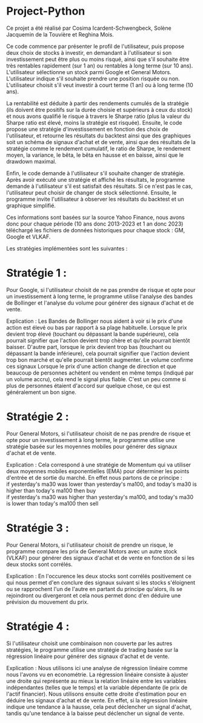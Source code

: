 # Project-Python

Ce projet a été réalisé par Cosima Icardent-Schwengbeck, Solène Jacquemin de la Touvière et Reghina Mois.

Ce code commence par présenter le profil de l'utilisateur, puis propose deux choix de stocks à investir, en demandant à l'utilisateur si son investissement peut être plus ou moins risqué, ainsi que s'il souhaite être très rentables rapidement (sur 1 an) ou rentables à long terme (sur 10 ans).
    L'utilisateur sélectionne un stock parmi Google et General Motors.
    L'utilisateur indique s'il souhaite prendre une position risquée ou non.
    L'utilisateur choisit s'il veut investir à court terme (1 an) ou à long terme (10 ans).

La rentabilité est déduite à partir des rendements cumulés de la stratégie (ils doivent être positifs sur la durée choisie et supérieurs à ceux du stock) et nous avons qualifié le risque à travers le Sharpe ratio (plus la valeur du Sharpe ratio est élevé, moins la stratégie est risquée).
Ensuite, le code propose une stratégie d'investissement en fonction des choix de l'utilisateur, et retourne les résultats du backtest ainsi que des graphiques soit un schéma de signaux d'achat et de vente, ainsi que des résultats de la stratégie comme le rendement cumulatif, le ratio de Sharpe, le rendement moyen, la variance, le bêta, le bêta en hausse et en baisse, ainsi que le drawdown maximal. 

Enfin, le code demande à l'utilisateur s'il souhaite changer de stratégie.
Après avoir exécuté une stratégie et affiché les résultats, le programme demande à l'utilisateur s'il est satisfait des résultats. Si ce n'est pas le cas, l'utilisateur peut choisir de changer de stock sélectionné. Ensuite, le programme invite l'utilisateur à observer les résultats du backtest et un graphique simplifié.

Ces informations sont basées sur la source Yahoo Finance, nous avons donc pour chaque période (10 ans donc 2013-2023 et 1 an donc 2023) téléchargé les fichiers de données historiques pour chaque stock : GM, Google et VLKAF. 

Les stratégies implémentées sont les suivantes :

# Stratégie 1 : 

Pour Google, si l'utilisateur choisit de ne pas prendre de risque et opte pour un investissement à long terme, le programme utilise l'analyse des bandes de Bollinger et l'analyse du volume pour générer des signaux d'achat et de vente.

Explication : 
Les Bandes de Bollinger nous aident à voir si le prix d'une action est élevé ou bas par rapport à sa plage habituelle. Lorsque le prix devient trop élevé (touchant ou dépassant la bande supérieure), cela pourrait signifier que l'action devient trop chère et qu'elle pourrait bientôt baisser. D'autre part, lorsque le prix devient trop bas (touchant ou dépassant la bande inférieure), cela pourrait signifier que l'action devient trop bon marché et qu'elle pourrait bientôt augmenter.
    Le volume confirme ces signaux Lorsque le prix d'une action change de direction et que beaucoup de personnes achètent ou vendent en même temps (indiqué par un volume accru), cela rend le signal plus fiable. C'est un peu comme si plus de personnes étaient d'accord sur quelque chose, ce qui est généralement un bon signe. 

# Stratégie 2 : 

Pour General Motors, si l'utilisateur choisit de ne pas prendre de risque et opte pour un investissement à long terme, le programme utilise une stratégie basée sur les moyennes mobiles pour générer des signaux d'achat et de vente.
    
Explication :
Cela correspond à une stratégie de Momentum qui va utiliser deux moyennes mobiles exponentielles (EMA) pour déterminer les points d'entrée et de sortie du marché. En effet nous partons de ce principe : <br>
if yesterday's ma30 was lower than yesterday's ma100, and today's ma30 is higher than today's ma100 then buy <br>
if yesterday's ma30 was higher than yesterday's ma100, and today's ma30 is lower than today's ma100 then sell
    
# Stratégie 3 : 
    
Pour General Motors, si l'utilisateur choisit de prendre un risque, le programme compare les prix de General Motors avec un autre stock (VLKAF) pour générer des signaux d'achat et de vente en fonction de si les deux stocks sont corrélés. 

Explication : 
En l'occurence les deux stocks sont corrélés positivement ce qui nous permet d'en conclure des signaux suivant si les stocks s'éloignent ou se rapprochent l'un de l'autre en partant du principe qu'alors, ils se rejoindront ou divergeront et cela nous permet donc d'en déduire une prévision du mouvement du prix.

# Stratégie 4 : 

Si l'utilisateur choisit une combinaison non couverte par les autres stratégies, le programme utilise une stratégie de trading basée sur la régression linéaire pour générer des signaux d'achat et de vente.

Explication : 
Nous utilisons ici une analyse de régression linéaire comme nous l'avons vu en econométrie. La régression linéaire consiste à ajuster une droite qui représente au mieux la relation linéaire entre les variables indépendantes (telles que le temps) et la variable dépendante (le prix de l'actif financier). Nous utilisons ensuite cette droite d'estimation pour en déduire les signaux d'achat et de vente. En effet, si la régression linéaire indique une tendance à la hausse, cela peut déclencher un signal d'achat, tandis qu'une tendance à la baisse peut déclencher un signal de vente.




